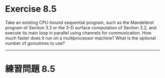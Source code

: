 # Exercise 8.5
Take an existing CPU-bound sequential program, such as the Mandelbrot program of Section 3.3 or the 3-D surface computation of Section 3.2, and execute its main loop in parallel using channels for communication. How much faster does it run on a multiprocessor machine? What is the optional number of goroutines to use?

---
# 練習問題 8.5
